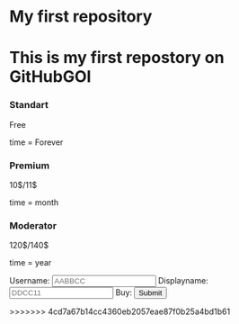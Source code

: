 # My first repository
# This is my first repostory on GitHubGOI
<html>
    <body>
        <div class="card-section">
            <div class="card">
                <h3 id = Standart>Standart</h3>
                <p id = Standart_Offer> Free</p>
                <p id = Standart_Offer> time = Forever</p>
            </div>
            <div class="card">
                <h3 id = Premium>Premium</h3>
                <p id = Premium_Offer> 10$/11$</p>
                <p id = Premium_Offer> time = month</p>
            </div>
            <div class="card">
                <h3 id = Standart>Moderator</h3>
                <p id = Standart_Offer> 120$/140$</p>
                <p id = Standart_Offer> time = year</p></div>
        </div>
        <form>
            <label>Username:</label>
            <input type="text" placeholder="AABBCC">
            <label>Displayname:</label>
            <input type="text" placeholder="DDCC11">
            <label>Buy:</label>
            <input type="submit">
        </form>
    </body>
</html>
>>>>>>> 4cd7a67b14cc4360eb2057eae87f0b25a4bd1b61
